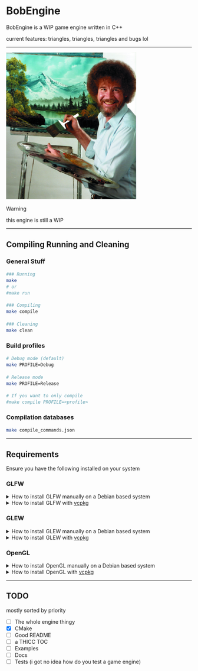 # BobEngine
BobEngine is a WIP game engine written in C++

current features: triangles, triangles, triangles and bugs lol

---

<img src="https://github.com/MrCatNerd/BobEngine/blob/dev/res/bob.jpg?raw=true" alt="Bob Ross" style="max-width:70%; max-height:70%;">

> [!WARNING]
> this engine is still a WIP

---

## Compiling Running and Cleaning

### General Stuff
```sh
### Running
make
# or
#make run

### Compiling
make compile

### Cleaning
make clean
```

### Build profiles
```sh
# Debug mode (default)
make PROFILE=Debug

# Release mode
make PROFILE=Release

# If you want to only compile
#make compile PROFILE=<profile>
```

### Compilation databases

```sh
make compile_commands.json
```

---

## Requirements
Ensure you have the following installed on your system

### GLFW
<details>
<summary>How to install GLFW manually on a Debian based system</summary>

```sh
# installs GLFW on debian based systems
sudo apt-get install -y make cmake git
sudo git clone "https://github.com/glfw/glfw.git" "/usr/local/lib/glfw" --depth 1
sudo cmake -S "/usr/local/lib/glfw" -B "/usr/local/lib/glfw/build"
sudo make -C "/usr/local/lib/glfw/build"
sudo make -C "/usr/local/lib/glfw/build" install
```
</details>

<details>
<summary>How to install GLFW with <a href="https://github.com/microsoft/vcpkg">vcpkg</a></summary>

```sh
vcpkg install glfw3
```
</details>

### GLEW

<details>
<summary>How to install GLEW manually on a Debian based system</summary>

```sh
# installs GLEW on debian based systems
sudo apt-get install -y libglew-dev
```
</details>

<details>
<summary>How to install GLEW with <a href="https://github.com/microsoft/vcpkg">vcpkg</a></summary>

```sh
vcpkg install glew
```
</details>

### OpenGL

<details>
<summary>How to install OpenGL manually on a Debian based system</summary>

```sh
sudo apt-get install -y libgl1-mesa-dev
```

</details>

<details>
<summary>How to install OpenGL with <a href="https://github.com/microsoft/vcpkg">vcpkg</a></summary>

```sh
# installs OpenGL on debian based systems
vcpkg install opengl
```

</details>

---


## TODO
mostly sorted by priority

- [ ] The whole engine thingy
- [x] CMake
- [ ] Good README
- [ ] a THICC TOC
- [ ] Examples
- [ ] Docs
- [ ] Tests (i got no idea how do you test a game engine)
